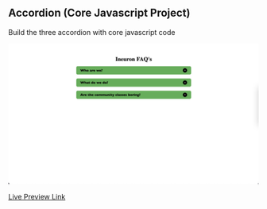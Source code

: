 ## Accordion (Core Javascript Project)

Build the three accordion with core javascript code

![accordion-image](Image/Project_1.png)

[Live Preview Link](https://the-accordion.netlify.app/)

